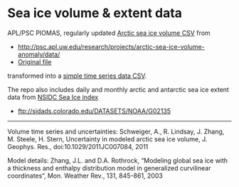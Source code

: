 # Sea ice volume & extent data

APL/PSC PIOMAS, regularly updated [Arctic sea ice volume CSV](source/volume-north/PIOMAS.monthly.Current.v2.1.csv) from 
 * http://psc.apl.uw.edu/research/projects/arctic-sea-ice-volume-anomaly/data/
 * [Original file](http://psc.apl.uw.edu/wordpress/wp-content/uploads/schweiger/ice_volume/PIOMAS.monthly.Current.v2.1.csv)
 
transformed into a [simple time series data CSV](processed/north-volume.csv).

The repo also includes daily and monthly arctic and antarctic sea ice extent data from [NSIDC Sea Ice index](https://nsidc.org/data/seaice_index) 
 * ftp://sidads.colorado.edu/DATASETS/NOAA/G02135
 
 ---
 
Volume time series and uncertainties:
Schweiger, A., R. Lindsay, J. Zhang, M. Steele, H. Stern, Uncertainty in modeled arctic sea ice volume, J. Geophys. Res., doi:10.1029/2011JC007084, 2011

Model details:
Zhang, J.L. and D.A. Rothrock, “Modeling global sea ice with a thickness and enthalpy distribution model in generalized curvilinear coordinates“, Mon. Weather Rev., 131, 845-861, 2003
